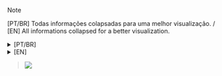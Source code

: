> [!NOTE]
> [PT/BR] Todas informações colapsadas para uma melhor visualização. / [EN] All informations collapsed for a better visualization.

<details>
  <summary>[PT/BR]</summary>

# Eai 👋

### Sobre mim

Vou compartilhar um pouco sobre minha jornada e paixões! Sou um entusiasta da tecnologia, apaixonado por desenvolvimento front-end e atualmente pulando de cabeça no mundo da IA. Para mim, o verdadeiro valor está nas conexões e na colaboração, afinal, grandes coisas são alcançadas quando trabalhamos juntos.

Ingressei na renomada IBM como estagiário, uma oportunidade que não apenas me proporcionou uma visão privilegiada do mundo corporativo, mas também me permitiu aprimorar minhas habilidades técnicas e profissionais.
Durante minha faculdade, fiz parte de um grupo incrível que conquistou o segundo lugar em uma competição anual chamado FIAP Challenge. Foi uma experiência recompensadora ver nosso trabalho duro e dedicação sendo reconhecidos, além do prêmio em dinheiro que recebemos!
No meu último ano acadêmico, lideramos um projeto que foi reconhecido como um dos dez melhores da faculdade. Apesar de não termos ganhado um prêmio material, o reconhecimento pela excelência do nosso trabalho foi uma vitória por si só.

Quero me aprofundar ainda mais na IA, explorando todas as oportunidades incríveis que esse campo tem a oferecer. A longo prazo, sonho em empreender e criar algo que faça a diferença no mundo da tecnologia, uma vez que tenha acumulado conhecimento e experiência suficientes.

Além de conquistas e objetivos, acredito que é importante compartilhar meu propósito. Estou em busca de desafios que não apenas me desafiem profissionalmente, mas também me permitam contribuir de forma significativa para o mundo ao meu redor. Sou apaixonado por tecnologia e motivado pela ideia de criar soluções inovadoras que possam melhorar a vida das pessoas e impulsionar o progresso como um todo.

Me formei em Engenharia da Computação pela FIAP em Dez/2023 e estou cursando MBA em Data Science & Artificial Intelligence com data de término prevista para Mai/2025.

</details>

<details>
  <summary>[EN]</summary>

# Hi there 👋

### About me

I'm going to share a little about my journey and passions! I'm a technology enthusiast, passionate about front-end development and currently jumping headfirst into the world of AI. For me, the true value is in connections and collaboration, after all, great things are achieved when we work together.

I joined the renowned IBM as an intern, an opportunity that not only provided me with a privileged view of the corporate world, but also allowed me to improve my technical and professional skills.
During my college years, I was part of an incredible group that won second place in an annual competition called the FIAP Challenge. It was a rewarding experience to see our hard work and dedication being recognized, in addition to the cash prize we received!
In my last academic year, we led a project that was recognized as one of the college's top ten. Although we did not win a material award, the recognition for the excellence of our work was a victory in itself.

I want to delve even deeper into AI, exploring all the incredible opportunities this field has to offer. In the long term, I dream of entrepreneurship and creating something that makes a difference in the world of technology, once I have accumulated enough knowledge and experience.

In addition to achievements and goals, I believe it is important to share my purpose. I'm looking for challenges that not only challenge me professionally, but also allow me to contribute in a meaningful way to the world around me. I am passionate about technology and motivated by the idea of ​​creating innovative solutions that can improve people's lives and drive progress as a whole.

I graduated in Computer Engineering from FIAP in Dec/2023 and am studying an MBA in Data Science & Artificial Intelligence with an expected completion date of May/2025.

</details>

>![](https://komarev.com/ghpvc/?username=sebinha&abbreviated=true)
